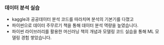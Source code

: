 ### 데이터 분석 실습

- kaggle과 공공데이터 분석 코드를 따라치며 분석의 기본기를 다졌고
- 파이썬으로 데이터 주무르기 책을 통해 데이터 분석 역량을 높였습니다.
- 파이썬 라이브러리를 활용한 머신러닝 책의 개념과 모델링 코드 실습을 통해 ML 모델링 경험 쌓았습니다.